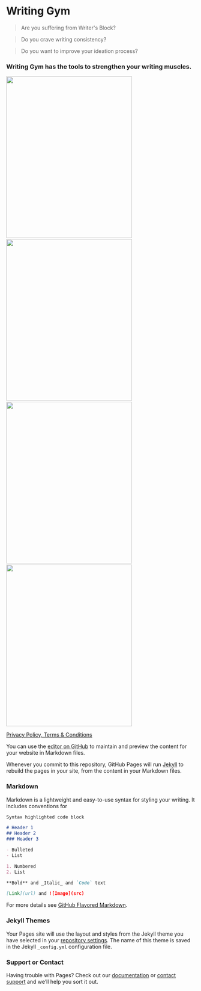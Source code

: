 # Writing Gym

>Are you suffering from Writer's Block? 

>Do you crave writing consistency? 

>Do you want to improve your ideation process?<br>

### Writing Gym has the tools to strengthen your writing muscles.<br>
<p align="left">
  <img src="https://indianmoody.github.io/writing_gym_info/images/wg_web_1.png" width="335" height="430">
  &nbsp;
  <img src="https://indianmoody.github.io/writing_gym_info/images/wg_web_2.png" width="335" height="430">
  &nbsp;
  <img src="https://indianmoody.github.io/writing_gym_info/images/wg_web_3.png" width="335" height="430">
  &nbsp;
  <img src="https://indianmoody.github.io/writing_gym_info/images/wg_web_4.png" width="335" height="430">
</p>
<!--![multi-device](/images/wg_web_1.png)-->
<!--![share_writing](/images/wg_web_2.png)-->
<!--![ideation](/images/wg_web_3.png)-->

[Privacy Policy, Terms & Conditions](https://indianmoody.github.io/writing_gym_info/privacy_policy_tnc.html)





You can use the [editor on GitHub](https://github.com/indianmoody/writing_gym_info/edit/gh-pages/index.md) to maintain and preview the content for your website in Markdown files.

Whenever you commit to this repository, GitHub Pages will run [Jekyll](https://jekyllrb.com/) to rebuild the pages in your site, from the content in your Markdown files.

### Markdown

Markdown is a lightweight and easy-to-use syntax for styling your writing. It includes conventions for

```markdown
Syntax highlighted code block

# Header 1
## Header 2
### Header 3

- Bulleted
- List

1. Numbered
2. List

**Bold** and _Italic_ and `Code` text

[Link](url) and ![Image](src)
```

For more details see [GitHub Flavored Markdown](https://guides.github.com/features/mastering-markdown/).

### Jekyll Themes

Your Pages site will use the layout and styles from the Jekyll theme you have selected in your [repository settings](https://github.com/indianmoody/writing_gym_info/settings/pages). The name of this theme is saved in the Jekyll `_config.yml` configuration file.

### Support or Contact

Having trouble with Pages? Check out our [documentation](https://docs.github.com/categories/github-pages-basics/) or [contact support](https://support.github.com/contact) and we’ll help you sort it out.
